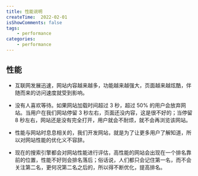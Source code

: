 ```yaml
---
title: 性能说明
createTime:  2022-02-01
isShowComments: false
tags:
    - performance
categories:
    - performance
---
```


## 性能

-   互联网发展迅速，网站内容越来越多，功能越来越强大，页面越来越炫酷，伴随而来的访问速度就受到影响。

-   没有人喜欢等待。如果网站加载时间超过 3 秒，超过 50% 的用户会放弃网站。当用户在我们网站停留 3 秒左右，页面还没内容，这是很不好的；当停留 8 秒左右，网站还是没有完全打开，用户就会不耐烦，就不会再浏览该网站。

-   性能与网站时息息相关的，我们开发网站，就是为了让更多用户了解知道，所以对网站性能的优化义不容辞。

-   现在的搜索引擎都会对网站性能进行评估，高性能的网站会出现在一个排名靠前的位置，性能不好则会排名落后；俗话说，人们都只会记住第一名，而不会关注第二名，更何况第二名之后的，所以得不断优化，提高排名。
